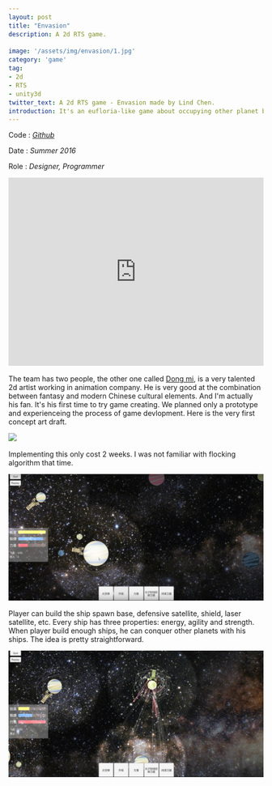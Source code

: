 ```yaml
---
layout: post
title: "Envasion"
description: A 2d RTS game.

image: '/assets/img/envasion/1.jpg'
category: 'game'
tag:
- 2d
- RTS
- unity3d
twitter_text: A 2d RTS game - Envasion made by Lind Chen. 
introduction: It's an eufloria-like game about occupying other planet by producing and upgrading spaceships.
---
```


Code : *[Github](https://github.com/cozlind/Envasion)*

Date : *Summer 2016*

Role : *Designer, Programmer*

<iframe  width="100%" height="372vh" src="https://www.youtube.com/embed/9kVnihDWCZE" frameborder="0" allow="autoplay; encrypted-media" allowfullscreen></iframe>

The team has two people, the other one called [Dong mi](https://www.gracg.com/dongmi), is a very talented 2d artist working in animation company. He is very good at the combination between fantasy and modern Chinese cultural elements. And I'm actually his fan. It's his first time to try game creating. We planned only a prototype and experienceing the process of game devlopment. Here is the very first concept art draft.

![](/assets/img/envasion/2.jpg)

Implementing this only cost 2 weeks. I was not familiar with flocking algorithm that time.

![](/assets/img/envasion/3.jpg)

Player can build the ship spawn base, defensive satellite, shield, laser satellite, etc. Every ship has three properties: energy, agility and strength. When player build enough ships, he can conquer other planets with his ships. The idea is pretty straightforward.

![](/assets/img/envasion/5.jpg)
